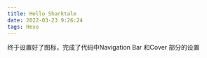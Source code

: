 ```yaml
---
title: Hello Sharktale
date: 2022-03-23 9:26:24
tags: Hexo
---
```

终于设置好了图标，完成了代码中Navigation Bar 和Cover 部分的设置
